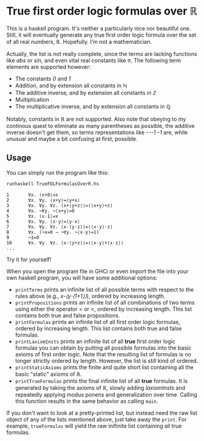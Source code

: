 # True first order logic formulas over *ℝ*

This is a haskell program. It's neither a particularly nice nor beautiful one.
Still, it will eventually generate any true first order logic formula over
the set of all real numbers, *ℝ*. Hopefully. I'm not a mathematician.

Actually, the list is not really complete, since the terms are lacking functions
like *abs* or *sin*, and even vital real constants like π. The following term
elements are supported however:

* The constants *0* and *1*
* Addition, and by extension all constants in *ℕ*
* The additive inverse, and by extension all constants in *ℤ*
* Multiplication
* The multiplicative inverse, and by extension all constants in *ℚ*

Notably, constants in *ℝ* are not supported. Also note that obeying to my
continous quest to eliminate as many parentheses as possible, the additive
inverse doesn't get them, so terms representations like *---1⋅-1* are, while
unusual and maybe a bit confusing at first, possible.

## Usage

You can simply run the program like this:

```bash
runhaskell TrueFOLFormulasOverR.hs
```

```
1       ∀x. ⟨x+0⟩=x
2       ∀x. ∀y. ⟨x+y⟩=⟨y+x⟩
3       ∀x. ∀y. ∀z. ⟨x+⟨y+z⟩⟩=⟨⟨x+y⟩+z⟩
4       ∀x. ¬∀y. ¬⟨x+y⟩=0
5       ∀x. ⟨x⋅1⟩=x
6       ∀x. ∀y. ⟨x⋅y⟩=⟨y⋅x⟩
7       ∀x. ∀y. ∀z. ⟨x⋅⟨y⋅z⟩⟩=⟨⟨x⋅y⟩⋅z⟩
8       ∀x. (¬x=0 → ¬∀y. ¬⟨x⋅y⟩=1)
9       ¬1=0
10      ∀x. ∀y. ∀z. ⟨x⋅⟨y+z⟩⟩=⟨⟨x⋅y⟩+⟨x⋅z⟩⟩
...
```

Try it for yourself!

When you open the program file in GHCi or even import the file into your own haskell program, you will have some additional options:

* `printTerms` prints an infinite list of all possible terms with respect to the rules above (e.g., *x-⟨y⋅⟨1+1⟩⟩*), ordered by increasing length.
* `printPropositions` prints an infinite list of all combinations of two terms using either the operator *=* or *<*, ordered by increasing length. This list contains both true and false propositions.
* `printFormulas` prints an infinite list of all first order logic formulas, ordered by increasing length. This list contains both true and false formulas.
* `printLaxiomInsts` prints an infinite list of all **true** first order logic formulas you can obtain by putting all possible formulas into the basic axioms of first order logic. Note that the resulting list of formulas is no longer strictly ordered by length. However, the list is still kind of ordered.
* `printStaticAxioms` prints the finite and quite short list containing all the basic "static" axioms of *ℝ*.
* `printTrueFormulas` prints the final infinite list of all **true** formulas. It is generated by taking the axioms of *ℝ*, slowly adding *laxiomInsts* and repeatedly applying modus ponens and generalization over time. Calling this function results in the same behavior as calling `main`.

If you don't want to look at a pretty-printed list, but instead need the raw list object of any of the lists mentioned above, just take away the `print`. For example, `trueFormulas` will yield the raw inifinite list containing all true formulas.
